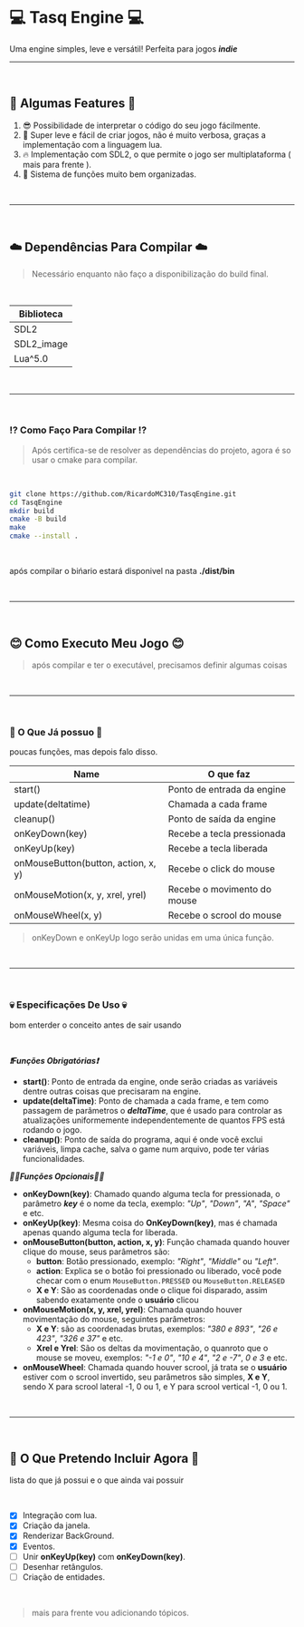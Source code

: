 # 💻 Tasq Engine 💻

Uma engine simples, leve e versátil! Perfeita para jogos _**indie**_

---

<br/>

## 💯 Algumas Features 💯
1. 😎 Possibilidade de interpretar o código do seu jogo fácilmente.
2. 🧠 Super leve e fácil de criar jogos, não é muito verbosa, graças a implementação com a linguagem lua.
3. 🔥 Implementação com SDL2, o que permite o jogo ser multiplataforma ( mais para frente ).
4. 💼 Sistema de funções muito bem organizadas.


<br/>

---

<br/>

## ☁️ Dependências Para Compilar ☁️
> Necessário enquanto não faço a disponibilização do build final.

<br/>

| Biblioteca  |
| ----------  |
| SDL2        |
| SDL2_image  |
| Lua^5.0     |

<br/>

---

<br/>

### ⁉️ Como Faço Para Compilar ⁉️

> Após certifica-se de resolver as dependências do projeto, agora é so usar o cmake para compilar.

<br/>

```bash
git clone https://github.com/RicardoMC310/TasqEngine.git
cd TasqEngine
mkdir build
cmake -B build
make
cmake --install .
```

<br/>

após compilar o bińario estará disponivel na pasta **./dist/bin**

<br/>

---

<br/>

## 😊 Como Executo Meu Jogo 😊

> após compilar e ter o executável, precisamos definir algumas coisas

<br/>

---

<br/>

### 👾 O Que Já possuo 👾

poucas funções, mas depois falo disso.

| Name              | O que faz                  |
| ----------------- | -------------------------- |
| start()           | Ponto de entrada da engine |
| update(deltatime) | Chamada a cada frame       |
| cleanup()         | Ponto de saída da engine   |
| onKeyDown(key)    | Recebe a tecla pressionada |
| onKeyUp(key)      | Recebe a tecla liberada    |
| onMouseButton(button, action, x, y) | Recebe o click do mouse |
| onMouseMotion(x, y, xrel, yrel) | Recebe o movimento do mouse |
| onMouseWheel(x, y) | Recebe o scrool do mouse |

> onKeyDown e onKeyUp logo serão unidas em uma única função.

<br/>

---

<br/>

### 💀 Especificações De Uso 💀

bom enterder o conceito antes de sair usando

<br/>

_**❗Funções Obrigatórias❗**_
- **start()**: Ponto de entrada da engine, onde serão criadas as variáveis dentre outras coisas que precisaram na engine.
- **update(deltaTime)**: Ponto de chamada a cada frame, e tem como passagem de parâmetros o _**deltaTime**_, que é usado para controlar as atualizações uniformemente independentemente de quantos FPS está rodando o jogo.
- **cleanup()**: Ponto de saída do programa, aqui é onde você exclui variáveis, limpa cache, salva o game num arquivo, pode ter várias funcionalidades.

_**🤷‍♂️Funções Opcionais🤷‍♂️**_

- **onKeyDown(key)**: Chamado quando alguma tecla for pressionada, o parâmetro _**key**_ é o nome da tecla, exemplo: *"Up"*, *"Down"*, *"A"*, *"Space"* e etc.
- **onKeyUp(key)**: Mesma coisa do **OnKeyDown(key)**, mas é chamada apenas quando alguma tecla for liberada.
- **onMouseButton(button, action, x, y)**: Função chamada quando houver clique do mouse, seus parâmetros são: 
  - **button**: Botão pressionado, exemplo: *"Right"*, *"Middle"* ou *"Left"*.
  - **action**: Explica se o botão foi pressionado ou liberado, você pode checar com o enum `MouseButton.PRESSED` ou `MouseButton.RELEASED`
  - **X e Y**: São as coordenadas onde o clique foi disparado, assim sabendo exatamente onde o **usuário** clicou
- **onMouseMotion(x, y, xrel, yrel)**: Chamada quando houver movimentação do mouse, seguintes parâmetros:
  - **X e Y**: são as coordenadas brutas, exemplos: *"380 e 893"*, *"26 e 423"*, *"326 e 37"* e etc.
  - **Xrel e Yrel**: São os deltas da movimentação, o quanroto que o mouse se moveu, exemplos: *"-1 e 0"*, *"10 e 4"*, *"2 e -7"*, *0 e 3* e etc.
- **onMouseWheel**: Chamada quando houver scrool, já trata se o **usuário** estiver com o scrool invertido, seu parâmetros são simples, **X e Y**, sendo X para scrool lateral -1, 0 ou 1, e Y para scrool vertical -1, 0 ou 1.
  
<br/>

---

<br/>

## 👼 O Que Pretendo Incluir Agora 👼
lista do que já possui e o que ainda vai possuir

<br/>

- [x] Integração com lua.
- [x] Criação da janela.
- [x] Renderizar BackGround.
- [x] Eventos.
- [ ] Unir **onKeyUp(key)** com **onKeyDown(key)**.
- [ ] Desenhar retângulos.
- [ ] Criação de entidades.

<br/>

> mais para frente vou adicionando tópicos.